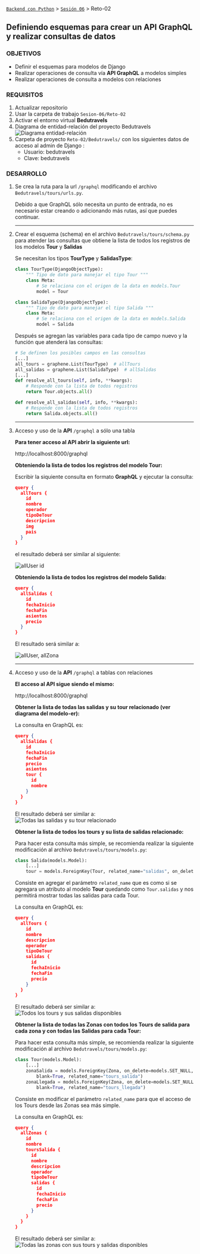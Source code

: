 [`Backend con Python`](../../Readme.md) > [`Sesión 06`](../Readme.md) > Reto-02
## Definiendo esquemas para crear un API GraphQL y realizar consultas de datos

### OBJETIVOS
- Definir el esquemas para modelos de Django
- Realizar operaciones de consulta vía __API GraphQL__ a modelos simples
- Realizar operaciones de consulta a modelos con relaciones

### REQUISITOS
1. Actualizar repositorio
1. Usar la carpeta de trabajo `Sesion-06/Reto-02`
1. Activar el entorno virtual __Bedutravels__
1. Diagrama de entidad-relación del proyecto Bedutravels
   ![Diagrama entidad-relación](assets/bedutravels-modelo-er.png)
1. Carpeta de proyecto `Reto-02/Bedutravels/` con los siguientes datos de acceso al admin de Django :
   - Usuario: bedutravels
   - Clave: bedutravels

### DESARROLLO
1. Se crea la ruta para la url `/graphql` modificando el archivo `Bedutravels/tours/urls.py`.

   Debido a que GraphQL sólo necesita un punto de entrada, no es necesario estar creando o adicionando más rutas, así que puedes continuar.
   ***

1. Crear el esquema (schema) en el archivo `Bedutravels/tours/schema.py` para atender las consultas que obtiene la lista de todos los registros de los modelos __Tour__ y __Salidas__

   Se necesitan los tipos __TourType__ y __SalidasType__:

   ```python
   class TourType(DjangoObjectType):
       """ Tipo de dato para manejar el tipo Tour """
       class Meta:
           # Se relaciona con el origen de la data en models.Tour
           model = Tour

   class SalidaType(DjangoObjectType):
       """ Tipo de dato para manejar el tipo Salida """
       class Meta:
           # Se relaciona con el origen de la data en models.Salida
           model = Salida
   ```

   Después se agregan las variables para cada tipo de campo nuevo y la función que atenderá las consultas:

   ```python
   # Se definen los posibles campos en las consultas
   [...]
   all_tours = graphene.List(TourType)  # allTours
   all_salidas = graphene.List(SalidaType)  # allSalidas
   [...]
   def resolve_all_tours(self, info, **kwargs):
       # Responde con la lista de todos registros
       return Tour.objects.all()

   def resolve_all_salidas(self, info, **kwargs):
       # Responde con la lista de todos registros
       return Salida.objects.all()
   ```
   ***

1. Acceso y uso de la __API__ `/graphql` a sólo una tabla

   __Para tener acceso al API abrir la siguiente url:__

   http://localhost:8000/graphql

   __Obteniendo la lista de todos los registros del modelo Tour:__

   Escribir la siquiente consulta en formato __GraphQL__ y ejecutar la consulta:

   ```json
   query {
     allTours {
       id
       nombre
       operador
       tipoDeTour
       descripcion
       img
       pais
     }
   }   
   ```
   el resultado deberá ser similar al siguiente:

   ![allUser id](assets/api-graphql-01.png)

   __Obteniendo la lista de todos los registros del modelo Salida:__

   ```json
   query {
     allSalidas {
       id
       fechaInicio
       fechaFin
       asientos
       precio
     }
   }   
   ```
   El resultado será similar a:

   ![allUser, allZona](assets/api-graphql-02.png)
   ***

1. Acceso y uso de la __API__ `/graphql` a tablas con relaciones

   __El acceso al API sigue siendo el mismo:__

   http://localhost:8000/graphql

   __Obtener la lista de todas las salidas y su tour relacionado (ver diagrama del modelo-er):__

   La consulta en GraphQL es:

   ```json
   query {
     allSalidas {
       id
       fechaInicio
       fechaFin
       precio
       asientos
       tour {
         id
         nombre
       }
     }
   }   
   ```
   El resultado deberá ser similar a:
   ![Todas las salidas y su tour relacionado](assets/api-graphql-03.png)

   __Obtener la lista de todos los tours y su lista de salidas relacionado:__

   Para hacer esta consulta más simple, se recomienda realizar la siguiente modificación al archivo `Bedutravels/tours/models.py`:

   ```python
   class Salida(models.Model):
       [...]
       tour = models.ForeignKey(Tour, related_name="salidas", on_delete=models.CASCADE)
   ```
   Consiste en agregar el parámetro `related_name` que es como si se agregara un atributo al modelo __Tour__ quedando como `Tour.salidas` y nos permitirá mostrar todas las salidas para cada Tour.

   La consulta en GraphQL es:

   ```json
   query {
     allTours {
       id
       nombre
       descripcion
       operador
       tipoDeTour
       salidas {
         id
         fechaInicio
         fechaFin
         precio
       }
     }
   }   
   ```
   El resultado deberá ser similar a:
   ![Todos los tours y sus salidas disponibles](assets/api-graphql-04.png)

   __Obtener la lista de todas las Zonas con todos los Tours de salida para cada zona y con todas las Salidas para cada Tour:__

   Para hacer esta consulta más simple, se recomienda realizar la siguiente modificación al archivo `Bedutravels/tours/models.py`:

   ```python
   class Tour(models.Model):
       [...]
       zonaSalida = models.ForeignKey(Zona, on_delete=models.SET_NULL, null=True,
           blank=True, related_name="tours_salida")
       zonaLlegada = models.ForeignKey(Zona, on_delete=models.SET_NULL, null=True,
           blank=True, related_name="tours_llegada")
   ```
   Consiste en modificar el parámetro `related_name` para que el acceso de los Tours desde las Zonas sea más simple.

   La consulta en GraphQL es:

   ```json
   query {
     allZonas {
       id
       nombre
       toursSalida {
         id
         nombre
         descripcion
         operador
         tipoDeTour
         salidas {
           id
           fechaInicio
           fechaFin
           precio
         }
       }
     }
   }   
   ```
   El resultado deberá ser similar a:
   ![Todas las zonas con sus tours y salidas disponibles](assets/api-graphql-05.png)
